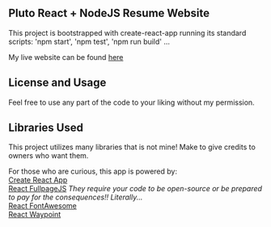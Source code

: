 ## Pluto React + NodeJS Resume Website

This project is bootstrapped with create-react-app running its standard scripts: 'npm start', 'npm test', 'npm run build' ...

My live website can be found [here](https://www.tedahn.pw/)

## License and Usage

Feel free to use any part of the code to your liking without my permission. 

## Libraries Used

This project utilizes many libraries that is not mine! Make to give credits to owners who want them.

For those who are curious, this app is powered by:  
[Create React App](https://github.com/facebook/create-react-app)  
[React FullpageJS](https://github.com/alvarotrigo/react-fullpage) *They require your code to be open-source or be prepared to pay for the consequences!! Literally...*  
[React FontAwesome](https://github.com/FortAwesome/react-fontawesome)  
[React Waypoint](https://github.com/civiccc/react-waypoint)  
